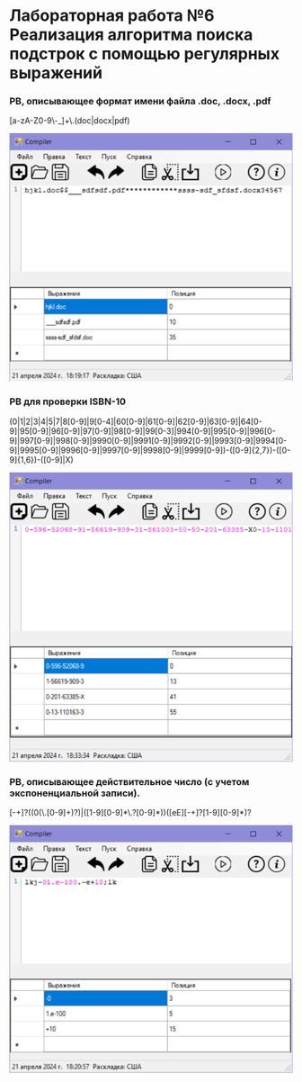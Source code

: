 # Лабораторная работа №6 Реализация алгоритма поиска подстрок с помощью регулярных выражений

### РВ, описывающее формат имени файла .doc, .docx, .pdf 
<p>[a-zA-Z0-9\-_]+\.(doc|docx|pdf)</p>

<img src="1.png">

### РВ для проверки ISBN-10
<p>(0|1|2|3|4|5|7|8[0-9]|9[0-4]|60[0-9]|61[0-9]|62[0-9]|63[0-9]|64[0-9]|95[0-9]|96[0-9]|97[0-9]|98[0-9]|99[0-3]|994[0-9]|995[0-9]|996[0-9]|997[0-9]|998[0-9]|9990[0-9]|9991[0-9]|9992[0-9]|9993[0-9]|9994[0-9]|9995[0-9]|9996[0-9]|9997[0-9]|9998[0-9]|9999[0-9])-([0-9]{2,7})-([0-9]{1,6})-([0-9]|X)</p>

<img src="2.png">

### РВ, описывающее действительное число (с учетом экспоненциальной записи).
<p>[-+]?((0(\.[0-9]+)?)|([1-9][0-9]*\.?[0-9]*))([eE][-+]?[1-9][0-9]*)?</p>

<img src="3.png">
